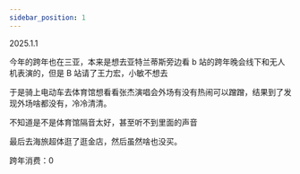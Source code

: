 ```yaml
---
sidebar_position: 1
---
```


2025.1.1

今年的跨年也在三亚，本来是想去亚特兰蒂斯旁边看 b 站的跨年晚会线下和无人机表演的，但是 B 站请了王力宏，小敏不想去

于是骑上电动车去体育馆想看看张杰演唱会外场有没有热闹可以蹭蹭，结果到了发现外场啥都没有，冷冷清清。

不知道是不是体育馆隔音太好，甚至听不到里面的声音

最后去海旅超体逛了逛金店，然后虽然啥也没买。

跨年消费：0
